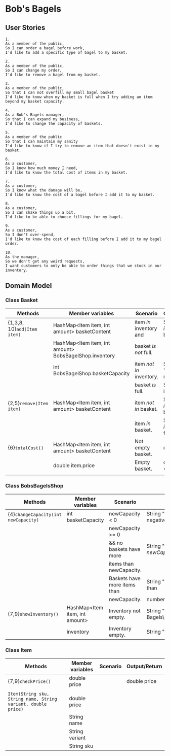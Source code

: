 # Bob's Bagels


## User Stories
```
1.
As a member of the public,
So I can order a bagel before work,
I'd like to add a specific type of bagel to my basket.
```

```
2.
As a member of the public,
So I can change my order,
I'd like to remove a bagel from my basket.
```

```
3.
As a member of the public,
So that I can not overfill my small bagel basket
I'd like to know when my basket is full when I try adding an item beyond my basket capacity.
```

```
4.
As a Bob's Bagels manager,
So that I can expand my business,
I’d like to change the capacity of baskets.
```

```
5.
As a member of the public
So that I can maintain my sanity
I'd like to know if I try to remove an item that doesn't exist in my basket.
```

```
6.
As a customer,
So I know how much money I need,
I'd like to know the total cost of items in my basket.
```

```
7.
As a customer,
So I know what the damage will be,
I'd like to know the cost of a bagel before I add it to my basket.
```

```
8.
As a customer,
So I can shake things up a bit,
I'd like to be able to choose fillings for my bagel.
```

```
9.
As a customer,
So I don't over-spend,
I'd like to know the cost of each filling before I add it to my bagel order.
```

```
10.
As the manager,
So we don't get any weird requests,
I want customers to only be able to order things that we stock in our inventory.
```

## Domain Model

### Class Basket

| Methods                     | Member variables                                       | Scenario                 | Output/return                             |
|-----------------------------|--------------------------------------------------------|--------------------------|-------------------------------------------|
| {1,3,8, 10}`add(Item item)` | HashMap<Item item, int amount> basketContent           | item *in* inventory and  | String "Item *item* added to basket."     |
|                             | HashMap<Item item, int amount> BobsBagelShop.inventory | basket *is not* full.    |                                           |
|                             | int BobsBagelShop.basketCapacity                       | item *not in* inventory. | String "Chosen item not in stock."        |
|                             |                                                        | basket *is* full.        | String "Basket is full."                  |
| {2,5}`remove(Item item)`    | HashMap<Item item, int amount> basketContent           | item *not in* basket.    | String "Item *item* not in basket."       |
|                             |                                                        | item *in* basket.        | String "Item *item* removed from basket." |
| {6}`totalCost()`            | HashMap<Item item, int amount> basketContent           | Not empty basket.        | double price                              |
|                             | double item.price                                      | Empty basket.            | double price = 0.0.                       |
|                             |                                                        |                          |                                           |

### Class BobsBagelsShop

| Methods                              | Member variables               | Scenario                     | Output/Return                                         |
|--------------------------------------|--------------------------------|------------------------------|-------------------------------------------------------|
| {4}`changeCapacity(int newCapacity)` | int basketCapacity             | newCapacity < 0              | String "New capacity must be non negative."           |
|                                      |                                | newCapacity >= 0             |                                                       |
|                                      |                                | && no baskets have more      | String "New basket capacity is *newCapacity*."        |
|                                      |                                | items than newCapacity.      |                                                       |
|                                      |                                | Baskets have more items than | String "New capacity must be larger than              |
|                                      |                                | newCapacity.                 | number of items currently in basket."                 |
| {7,9}`showInventory()`               | HashMap<Item item, int amount> | Inventory not empty.         | String "Bob's Bagels\nSKU\tPrice\tName\tVariant\n..." |
|                                      | inventory                      | Inventory empty.             | String "No items in stock."                           |


### Class Item

| Methods                                                       | Member variables | Scenario | Output/Return |
|---------------------------------------------------------------|------------------|----------|---------------|
| {7,9}`checkPrice()`                                           | double price     |          | double price  |
|                                                               |                  |          |               |
| `Item(String sku, String name, String variant, double price)` | double price     |          |               |
|                                                               | String name      |          |               |
|                                                               | String variant   |          |               |
|                                                               | String sku       |          |               |

